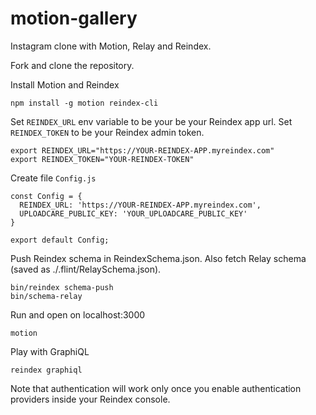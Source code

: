 # motion-gallery

Instagram clone with Motion, Relay and Reindex.

Fork and clone the repository.

Install Motion and Reindex

```
npm install -g motion reindex-cli
```

Set `REINDEX_URL` env variable to be your be your Reindex app url. Set
`REINDEX_TOKEN` to be your Reindex admin token.

```
export REINDEX_URL="https://YOUR-REINDEX-APP.myreindex.com"
export REINDEX_TOKEN="YOUR-REINDEX-TOKEN"
```

Create file `Config.js`

```
const Config = {
  REINDEX_URL: 'https://YOUR-REINDEX-APP.myreindex.com',
  UPLOADCARE_PUBLIC_KEY: 'YOUR_UPLOADCARE_PUBLIC_KEY'
}

export default Config;
```

Push Reindex schema in ReindexSchema.json.
Also fetch Relay schema (saved as ./.flint/RelaySchema.json).

```
bin/reindex schema-push
bin/schema-relay
```

Run and open on localhost:3000

```
motion
```


Play with GraphiQL

```
reindex graphiql
```

Note that authentication will work only once you enable authentication providers
inside your Reindex console.
